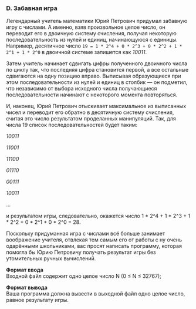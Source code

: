 ### D. Забавная игра

Легендарный учитель математики Юрий Петрович придумал забавную игру с числами. 
А именно, взяв произвольное целое число, он переводит его в двоичную систему счисления, получая некоторую последовательность из нулей и единиц, начинающуюся с единицы. 
Например, десятичное число `19 = 1 * 2^4 + 0 * 2^3 + 0 * 2^2 + 1 * 2^1 + 1 * 2^0` в двоичной системе запишется как _10011_.

Затем учитель начинает сдвигать цифры полученного двоичного числа по циклу так, что последняя цифра становится первой, а все остальные сдвигаются на одну позицию вправо. 
Выписывая образующиеся при этом последовательности из нулей и единиц в столбик — он подметил, что независимо от выбора исходного числа получающиеся последовательности начинают с некоторого момента повторяться.

И, наконец, Юрий Петрович отыскивает максимальное из выписанных чисел и переводит его обратно в десятичную систему счисления, считая это число результатом проделанных манипуляций. 
Так, для числа 19 список последовательностей будет таким:

_10011_

_11001_

_11100_

_01110_

_00111_

_10011_

...

и результатом игры, следовательно, окажется число 1 * 2^4 + 1 * 2^3 + 1 * 2^2 + 0 * 2^1 + 0 * 2^0 = 28.

Поскольку придуманная игра с числами всё больше занимает воображение учителя, отвлекая тем самым его от работы с ну очень одарёнными школьниками, вас просят написать программу, которая помогла бы Юрию Петровичу получать результат игры без утомительных ручных вычислений.

**Формат ввода**<br>
Входной файл содержит одно целое число N (0 ≤ N ≤ 32767);

**Формат вывода**<br>
Ваша программа должна вывести в выходной файл одно целое число, равное результату игры.